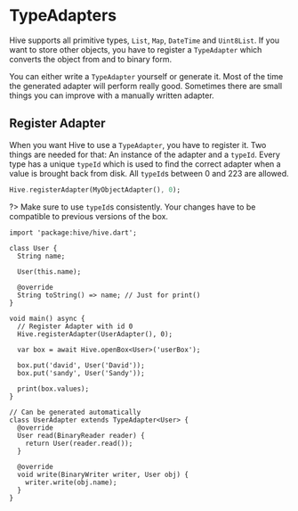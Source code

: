 # TypeAdapters

Hive supports all primitive types, `List`, `Map`, `DateTime` and `Uint8List`. If you want to store other objects, you have to register a `TypeAdapter` which converts the object from and to binary form.

You can either write a `TypeAdapter` yourself or generate it. Most of the time the generated adapter will perform really good. Sometimes there are small things you can improve with a manually written adapter.

## Register Adapter

When you want Hive to use a `TypeAdapter`, you have to register it. Two things are needed for that: An instance of the adapter and a `typeId`. Every type has a unique `typeId` which is used to find the correct adapter when a value is brought back from disk. All `typeId`s between 0 and 223 are allowed.

```dart
Hive.registerAdapter(MyObjectAdapter(), 0);
```

?> Make sure to use `typeId`s consistently. Your changes have to be compatible to previous versions of the box.

```dart:dart:500px
import 'package:hive/hive.dart';

class User {
  String name;

  User(this.name);

  @override
  String toString() => name; // Just for print()
}

void main() async {
  // Register Adapter with id 0
  Hive.registerAdapter(UserAdapter(), 0); 

  var box = await Hive.openBox<User>('userBox');

  box.put('david', User('David'));
  box.put('sandy', User('Sandy'));

  print(box.values);
}

// Can be generated automatically
class UserAdapter extends TypeAdapter<User> {
  @override
  User read(BinaryReader reader) {
    return User(reader.read());
  }

  @override
  void write(BinaryWriter writer, User obj) {
    writer.write(obj.name);
  }
}
```